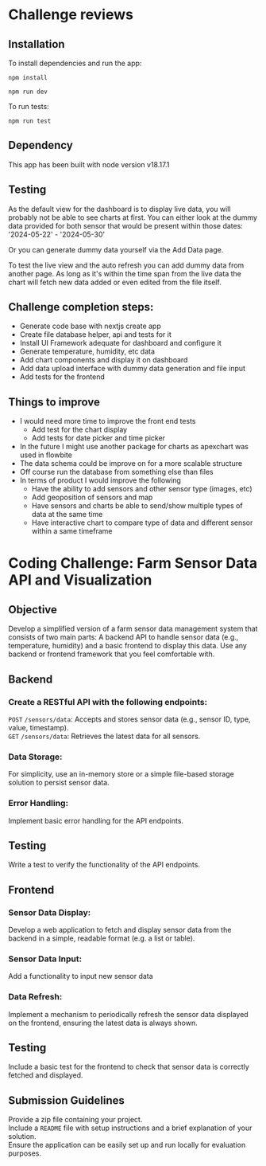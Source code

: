 # Challenge reviews

## Installation

To install dependencies and run the app:

`npm install`

`npm run dev`

To run tests:

`npm run test`

## Dependency

This app has been built with node version v18.17.1

## Testing

As the default view for the dashboard is to display live data, 
you will probably not be able to see charts at first. 
You can either look at the dummy data provided for both sensor 
that would be present within those dates: '2024-05-22' - '2024-05-30'

Or you can generate dummy data yourself via the Add Data page. 

To test the live view and the auto refresh you can add dummy data from another page.
As long as it's within the time span from the live data the chart will fetch new 
data added or even edited from the file itself.

## Challenge completion steps:
 - Generate code base with nextjs create app
 - Create file database helper, api and tests for it
 - Install UI Framework adequate for dashboard and configure it
 - Generate temperature, humidity, etc data 
 - Add chart components and display it on dashboard
 - Add data upload interface with dummy data generation and file input
 - Add tests for the frontend

## Things to improve
 - I would need more time to improve the front end tests 
   - Add test for the chart display
   - Add tests for date picker and time picker
 - In the future I might use another package for charts as apexchart was used in flowbite
 - The data schema could be improve on for a more scalable structure 
 - Off course run the database from something else than files
 - In terms of product I would improve the following
    - Have the ability to add sensors and other sensor type (images, etc)
    - Add geoposition of sensors and map 
    - Have sensors and charts be able to send/show multiple types of data at the same time
    - Have interactive chart to compare type of data and different sensor within a same timeframe


# Coding Challenge: Farm Sensor Data API and Visualization

## Objective
Develop a simplified version of a farm sensor data management system that consists of two main parts: A backend API to handle sensor data (e.g., temperature, humidity) and a basic frontend to display this data. Use any backend or frontend framework that you feel comfortable with.

## Backend
### Create a RESTful API with the following endpoints:
`POST` `/sensors/data`: Accepts and stores sensor data (e.g., sensor ID, type, value, timestamp).  
`GET` `/sensors/data`: Retrieves the latest data for all sensors.

### Data Storage:
For simplicity, use an in-memory store or a simple file-based storage solution to persist sensor data.

### Error Handling:
Implement basic error handling for the API endpoints.

## Testing
Write a test to verify the functionality of the API endpoints.


## Frontend

### Sensor Data Display:
Develop a web application to fetch and display sensor data from the backend in a simple, readable format (e.g. a list or table).

### Sensor Data Input:
Add a functionality to input new sensor data

### Data Refresh:
Implement a mechanism to periodically refresh the sensor data displayed on the frontend, ensuring the latest data is always shown.

## Testing
Include a basic test for the frontend to check that sensor data is correctly fetched and displayed.

## Submission Guidelines
Provide a zip file containing your project.  
Include a `README` file with setup instructions and a brief explanation of your solution.  
Ensure the application can be easily set up and run locally for evaluation purposes.
